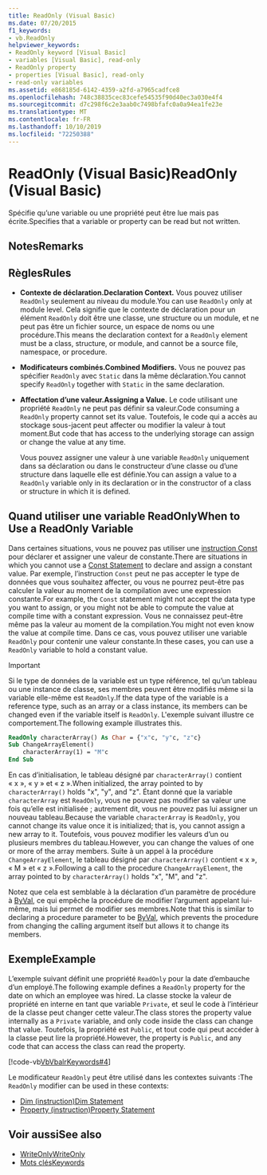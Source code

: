 ```yaml
---
title: ReadOnly (Visual Basic)
ms.date: 07/20/2015
f1_keywords:
- vb.ReadOnly
helpviewer_keywords:
- ReadOnly keyword [Visual Basic]
- variables [Visual Basic], read-only
- ReadOnly property
- properties [Visual Basic], read-only
- read-only variables
ms.assetid: e868185d-6142-4359-a2fd-a7965cadfce8
ms.openlocfilehash: 748c38835cec83cefe54535f90d40ec3a030e4f4
ms.sourcegitcommit: d7c298f6c2e3aab0c7498bfafc0a0a94ea1fe23e
ms.translationtype: MT
ms.contentlocale: fr-FR
ms.lasthandoff: 10/10/2019
ms.locfileid: "72250388"
---
```

# <a name="readonly-visual-basic"></a><span data-ttu-id="2adf5-102">ReadOnly (Visual Basic)</span><span class="sxs-lookup"><span data-stu-id="2adf5-102">ReadOnly (Visual Basic)</span></span>
<span data-ttu-id="2adf5-103">Spécifie qu’une variable ou une propriété peut être lue mais pas écrite.</span><span class="sxs-lookup"><span data-stu-id="2adf5-103">Specifies that a variable or property can be read but not written.</span></span>  
  
## <a name="remarks"></a><span data-ttu-id="2adf5-104">Notes</span><span class="sxs-lookup"><span data-stu-id="2adf5-104">Remarks</span></span>  
  
## <a name="rules"></a><span data-ttu-id="2adf5-105">Règles</span><span class="sxs-lookup"><span data-stu-id="2adf5-105">Rules</span></span>  
  
- <span data-ttu-id="2adf5-106">**Contexte de déclaration.**</span><span class="sxs-lookup"><span data-stu-id="2adf5-106">**Declaration Context.**</span></span> <span data-ttu-id="2adf5-107">Vous pouvez utiliser `ReadOnly` seulement au niveau du module.</span><span class="sxs-lookup"><span data-stu-id="2adf5-107">You can use `ReadOnly` only at module level.</span></span> <span data-ttu-id="2adf5-108">Cela signifie que le contexte de déclaration pour un élément `ReadOnly` doit être une classe, une structure ou un module, et ne peut pas être un fichier source, un espace de noms ou une procédure.</span><span class="sxs-lookup"><span data-stu-id="2adf5-108">This means the declaration context for a `ReadOnly` element must be a class, structure, or module, and cannot be a source file, namespace, or procedure.</span></span>  
  
- <span data-ttu-id="2adf5-109">**Modificateurs combinés.**</span><span class="sxs-lookup"><span data-stu-id="2adf5-109">**Combined Modifiers.**</span></span> <span data-ttu-id="2adf5-110">Vous ne pouvez pas spécifier `ReadOnly` avec `Static` dans la même déclaration.</span><span class="sxs-lookup"><span data-stu-id="2adf5-110">You cannot specify `ReadOnly` together with `Static` in the same declaration.</span></span>  
  
- <span data-ttu-id="2adf5-111">**Affectation d’une valeur.**</span><span class="sxs-lookup"><span data-stu-id="2adf5-111">**Assigning a Value.**</span></span> <span data-ttu-id="2adf5-112">Le code utilisant une propriété `ReadOnly` ne peut pas définir sa valeur.</span><span class="sxs-lookup"><span data-stu-id="2adf5-112">Code consuming a `ReadOnly` property cannot set its value.</span></span> <span data-ttu-id="2adf5-113">Toutefois, le code qui a accès au stockage sous-jacent peut affecter ou modifier la valeur à tout moment.</span><span class="sxs-lookup"><span data-stu-id="2adf5-113">But code that has access to the underlying storage can assign or change the value at any time.</span></span>  
  
     <span data-ttu-id="2adf5-114">Vous pouvez assigner une valeur à une variable `ReadOnly` uniquement dans sa déclaration ou dans le constructeur d’une classe ou d’une structure dans laquelle elle est définie.</span><span class="sxs-lookup"><span data-stu-id="2adf5-114">You can assign a value to a `ReadOnly` variable only in its declaration or in the constructor of a class or structure in which it is defined.</span></span>  
  
## <a name="when-to-use-a-readonly-variable"></a><span data-ttu-id="2adf5-115">Quand utiliser une variable ReadOnly</span><span class="sxs-lookup"><span data-stu-id="2adf5-115">When to Use a ReadOnly Variable</span></span>  
 <span data-ttu-id="2adf5-116">Dans certaines situations, vous ne pouvez pas utiliser une [instruction Const](../../../visual-basic/language-reference/statements/const-statement.md) pour déclarer et assigner une valeur de constante.</span><span class="sxs-lookup"><span data-stu-id="2adf5-116">There are situations in which you cannot use a [Const Statement](../../../visual-basic/language-reference/statements/const-statement.md) to declare and assign a constant value.</span></span> <span data-ttu-id="2adf5-117">Par exemple, l’instruction `Const` peut ne pas accepter le type de données que vous souhaitez affecter, ou vous ne pourrez peut-être pas calculer la valeur au moment de la compilation avec une expression constante.</span><span class="sxs-lookup"><span data-stu-id="2adf5-117">For example, the `Const` statement might not accept the data type you want to assign, or you might not be able to compute the value at compile time with a constant expression.</span></span> <span data-ttu-id="2adf5-118">Vous ne connaissez peut-être même pas la valeur au moment de la compilation.</span><span class="sxs-lookup"><span data-stu-id="2adf5-118">You might not even know the value at compile time.</span></span> <span data-ttu-id="2adf5-119">Dans ce cas, vous pouvez utiliser une variable `ReadOnly` pour contenir une valeur constante.</span><span class="sxs-lookup"><span data-stu-id="2adf5-119">In these cases, you can use a `ReadOnly` variable to hold a constant value.</span></span>  
  
> [!IMPORTANT]
> <span data-ttu-id="2adf5-120">Si le type de données de la variable est un type référence, tel qu’un tableau ou une instance de classe, ses membres peuvent être modifiés même si la variable elle-même est `ReadOnly`.</span><span class="sxs-lookup"><span data-stu-id="2adf5-120">If the data type of the variable is a reference type, such as an array or a class instance, its members can be changed even if the variable itself is `ReadOnly`.</span></span> <span data-ttu-id="2adf5-121">L'exemple suivant illustre ce comportement.</span><span class="sxs-lookup"><span data-stu-id="2adf5-121">The following example illustrates this.</span></span>  
  
 ```vb
 ReadOnly characterArray() As Char = {"x"c, "y"c, "z"c}
 Sub ChangeArrayElement()
     characterArray(1) = "M"c
 End Sub
 ```
  
 <span data-ttu-id="2adf5-122">En cas d’initialisation, le tableau désigné par `characterArray()` contient « x », « y » et « z ».</span><span class="sxs-lookup"><span data-stu-id="2adf5-122">When initialized, the array pointed to by `characterArray()` holds "x", "y", and "z".</span></span> <span data-ttu-id="2adf5-123">Étant donné que la variable `characterArray` est `ReadOnly`, vous ne pouvez pas modifier sa valeur une fois qu’elle est initialisée ; autrement dit, vous ne pouvez pas lui assigner un nouveau tableau.</span><span class="sxs-lookup"><span data-stu-id="2adf5-123">Because the variable `characterArray` is `ReadOnly`, you cannot change its value once it is initialized; that is, you cannot assign a new array to it.</span></span> <span data-ttu-id="2adf5-124">Toutefois, vous pouvez modifier les valeurs d’un ou plusieurs membres du tableau.</span><span class="sxs-lookup"><span data-stu-id="2adf5-124">However, you can change the values of one or more of the array members.</span></span> <span data-ttu-id="2adf5-125">Suite à un appel à la procédure `ChangeArrayElement`, le tableau désigné par `characterArray()` contient « x », « M » et « z ».</span><span class="sxs-lookup"><span data-stu-id="2adf5-125">Following a call to the procedure `ChangeArrayElement`, the array pointed to by `characterArray()` holds "x", "M", and "z".</span></span>
  
 <span data-ttu-id="2adf5-126">Notez que cela est semblable à la déclaration d’un paramètre de procédure à [ByVal](byval.md), ce qui empêche la procédure de modifier l’argument appelant lui-même, mais lui permet de modifier ses membres.</span><span class="sxs-lookup"><span data-stu-id="2adf5-126">Note that this is similar to declaring a procedure parameter to be [ByVal](byval.md), which prevents the procedure from changing the calling argument itself but allows it to change its members.</span></span>  
  
## <a name="example"></a><span data-ttu-id="2adf5-127">Exemple</span><span class="sxs-lookup"><span data-stu-id="2adf5-127">Example</span></span>

<span data-ttu-id="2adf5-128">L’exemple suivant définit une propriété `ReadOnly` pour la date d’embauche d’un employé.</span><span class="sxs-lookup"><span data-stu-id="2adf5-128">The following example defines a `ReadOnly` property for the date on which an employee was hired.</span></span> <span data-ttu-id="2adf5-129">La classe stocke la valeur de propriété en interne en tant que variable `Private`, et seul le code à l’intérieur de la classe peut changer cette valeur.</span><span class="sxs-lookup"><span data-stu-id="2adf5-129">The class stores the property value internally as a `Private` variable, and only code inside the class can change that value.</span></span> <span data-ttu-id="2adf5-130">Toutefois, la propriété est `Public`, et tout code qui peut accéder à la classe peut lire la propriété.</span><span class="sxs-lookup"><span data-stu-id="2adf5-130">However, the property is `Public`, and any code that can access the class can read the property.</span></span>
  
[!code-vb[VbVbalrKeywords#4](~/samples/snippets/visualbasic/VS_Snippets_VBCSharp/VbVbalrKeywords/VB/Class1.vb#4)]
  
<span data-ttu-id="2adf5-131">Le modificateur `ReadOnly` peut être utilisé dans les contextes suivants :</span><span class="sxs-lookup"><span data-stu-id="2adf5-131">The `ReadOnly` modifier can be used in these contexts:</span></span>
  
- [<span data-ttu-id="2adf5-132">Dim (instruction)</span><span class="sxs-lookup"><span data-stu-id="2adf5-132">Dim Statement</span></span>](../statements/dim-statement.md) 
- [<span data-ttu-id="2adf5-133">Property (instruction)</span><span class="sxs-lookup"><span data-stu-id="2adf5-133">Property Statement</span></span>](../statements/property-statement.md)  
  
## <a name="see-also"></a><span data-ttu-id="2adf5-134">Voir aussi</span><span class="sxs-lookup"><span data-stu-id="2adf5-134">See also</span></span>

- [<span data-ttu-id="2adf5-135">WriteOnly</span><span class="sxs-lookup"><span data-stu-id="2adf5-135">WriteOnly</span></span>](writeonly.md)
- [<span data-ttu-id="2adf5-136">Mots clés</span><span class="sxs-lookup"><span data-stu-id="2adf5-136">Keywords</span></span>](../keywords/index.md)
